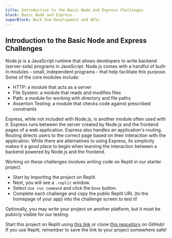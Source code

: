 ```yaml
---
title: Introduction to the Basic Node and Express Challenges
block: Basic Node and Express
superBlock: Back End Development and APIs
---
```


## Introduction to the Basic Node and Express Challenges

Node.js is a JavaScript runtime that allows developers to write backend (server-side) programs in JavaScript. Node.js comes with a handful of built-in modules - small, independent programs - that help facilitate this purpose. Some of the core modules include:

- HTTP: a module that acts as a server
- File System: a module that reads and modifies files
- Path: a module for working with directory and file paths
- Assertion Testing: a module that checks code against prescribed constraints

Express, while not included with Node.js, is another module often used with it. Express runs between the server created by Node.js and the frontend pages of a web application. Express also handles an application's routing. Routing directs users to the correct page based on their interaction with the application. While there are alternatives to using Express, its simplicity makes it a good place to begin when learning the interaction between a backend powered by Node.js and the frontend.

Working on these challenges involves writing code on Replit in our starter project.

- Start by Importing the project on Replit.
- Next, you will see a <code>.replit</code> window.
- Select <code>Use run command</code> and click the <code>Done</code> button.
- Complete each challenge and copy the public Replit URL (to the homepage of your app) into the challenge screen to test it!

Optionally, you may write your project on another platform, but it must be publicly visible for our testing.

Start this project on Replit using <a href='https://replit.com/github/freeCodeCamp/boilerplate-express'>this link</a> or clone <a href='https://github.com/freeCodeCamp/boilerplate-express/'>this repository</a> on GitHub! If you use Replit, remember to save the link to your project somewhere safe!
